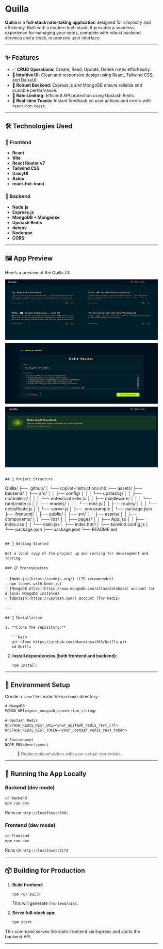 # Quilla

**Quilla** is a **full-stack note-taking application** designed for simplicity and efficiency. Built with a modern tech stack, it provides a seamless experience for managing your notes, complete with robust backend services and a sleek, responsive user interface.

---

## ✨ Features

- ✅ **CRUD Operations:** Create, Read, Update, Delete notes effortlessly.
- 🎨 **Intuitive UI:** Clean and responsive design using React, Tailwind CSS, and DaisyUI.
- 🧠 **Robust Backend:** Express.js and MongoDB ensure reliable and scalable performance.
- 🔐 **Rate Limiting:** Efficient API protection using Upstash Redis.
- 📣 **Real-time Toasts:** Instant feedback on user actions and errors with `react-hot-toast`.

---

## 🛠 Technologies Used

### 🔹 Frontend

- **React**
- **Vite**
- **React Router v7**
- **Tailwind CSS**
- **DaisyUI**
- **Axios**
- **react-hot-toast**

### 🔸 Backend

- **Node.js**
- **Express.js**
- **MongoDB + Mongoose**
- **Upstash Redis**
- **dotenv**
- **Nodemon**
- **CORS**

---

## 🖼️ App Preview

Here’s a preview of the Quilla UI:

<div style="display: flex; gap: 10px; flex-wrap: wrap; justify-content: center;">

  <img src="./assets/Quilla-1.png" alt="UI Demo 1" width="600" height="200"/>
  <img src="./assets/Quilla-2.png" alt="UI Demo 2" width="600" height="200"/>
  <img src="./assets/Quilla-3.png" alt="UI Demo 3" width="600" height="200"/>

</div>

```

## 📁 Project Structure

```

Quilla/
├── .github/
│ └── copilot-instructions.md
├── assets/
├── backend/
│ ├── src/
│ │ ├── config/
│ │ │ └── upstash.js
│ │ ├── controllers/
│ │ │ └── notesController.js
│ │ ├── middleware/
│ │ │ └── rateLimiter.js
│ │ ├── models/
│ │ │ └── note.js
│ │ ├── routes/
│ │ │ └── notesRoute.js
│ │ └── server.js
│ ├── .env.example
│ └── package.json
├── frontend/
│ ├── public/
│ ├── src/
│ │ ├── assets/
│ │ ├── components/
│ │ ├── libs/
│ │ ├── pages/
│ │ ├── App.jsx
│ │ ├── index.css
│ │ └── main.jsx
│ ├── index.html
│ ├── tailwind.config.js
│ └── package.json
├── package.json
└── README.md

````

## 🚀 Getting Started

Get a local copy of the project up and running for development and testing.

### 📋 Prerequisites

- [Node.js](https://nodejs.org/) (LTS recommended)
- npm (comes with Node.js)
- [MongoDB Atlas](https://www.mongodb.com/atlas/database) account (or a local MongoDB instance)
- [Upstash](https://upstash.com/) account (for Redis)

---

## 🔧 Installation

1. **Clone the repository:**

   ```bash
   git clone https://github.com/bharathsai369/Quilla.git
   cd Quilla
````

2. **Install dependencies (both frontend and backend):**

   ```bash
   npm install
   ```

---

## 🧪 Environment Setup

Create a `.env` file inside the `backend/` directory:

```env
# MongoDB
MONGO_URI=<your_mongodb_connection_string>

# Upstash Redis
UPSTASH_REDIS_REST_URL=<your_upstash_redis_rest_url>
UPSTASH_REDIS_REST_TOKEN=<your_upstash_redis_rest_token>

# Environment
NODE_ENV=development
```

> 🔐 Replace placeholders with your actual credentials.

---

## 🏃 Running the App Locally

### Backend (dev mode)

```bash
cd backend
npm run dev
```

Runs on `http://localhost:5001`

### Frontend (dev mode)

```bash
cd frontend
npm run dev
```

Runs on `http://localhost:5173`

---

## 📦 Building for Production

1. **Build frontend:**

   ```bash
   npm run build
   ```

   This will generate `frontend/dist`.

2. **Serve full-stack app:**

   ```bash
   npm start
   ```

This command serves the static frontend via Express and starts the backend API.

---
